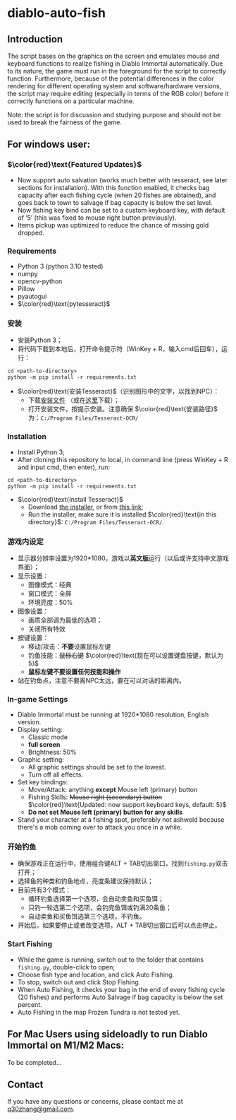 # diablo-auto-fish

## Introduction

The script bases on the graphics on the screen and emulates mouse and keyboard functions to realize fishing in Diablo Immortal automatically. Due to its nature, the game must run in the foreground for the script to correctly function. Furthermore, because of the potential differences in the color rendering for different operating system and software/hardware versions, the script may require editing (especially in terms of the RGB color) before it correctly functions on a particular machine. 

Note: the script is for discussion and studying purpose and should not be used to break the fairness of the game.

## For windows user:

### $\color{red}\text{Featured Updates}$
- Now support auto salvation (works much better with tesseract, see later sections for installation). With this function enabled, it checks bag capacity after each fishing cycle (when 20 fishes are obtained), and goes back to town to salvage if bag capacity is below the set level.
- Now fishing key bind can be set to a custom keyboard key, with default of ‘5’ (this was fixed to mouse right button previously).
- Items pickup was uptimized to reduce the chance of missing gold dropped.

### Requirements
- Python 3 (python 3.10 tested)
- numpy
- opencv-python
- Pillow
- pyautogui
- $\color{red}\text{pytesseract}$

### 安装
- 安装Python 3；
- 将代码下载到本地后，打开命令提示符（WinKey + R，输入cmd后回车），运行：

```
cd <path-to-directory>
python -m pip install -r requirements.txt
```

- $\color{red}\text{安装Tesseract}$（识别图形中的文字，以找到NPC）：
	- 下载[安装文件](https://digi.bib.uni-mannheim.de/tesseract/tesseract-ocr-w64-setup-5.3.1.20230401.exe) （或在[这里](https://github.com/UB-Mannheim/tesseract/wiki)下载）；
	- 打开安装文件，按提示安装。注意确保 $\color{red}\text{安装路径}$ 为：`C:/Program Files/Tesseract-OCR/`

### Installation
- Install Python 3;
- After cloning this repository to local, in command line (press WinKey + R and input cmd, then enter), run:

```
cd <path-to-directory>
python -m pip install -r requirements.txt
```

- $\color{red}\text{Install Tesseract}$
  - Download [the installer](https://digi.bib.uni-mannheim.de/tesseract/tesseract-ocr-w64-setup-5.3.1.20230401.exe), or from [this link](https://github.com/UB-Mannheim/tesseract/wiki);
  - Run the installer, make sure it is installed $\color{red}\text{in this directory}$: `C:/Program Files/Tesseract-OCR/`.

### 游戏内设定
- 显示器分辨率设置为1920\*1080，游戏以**英文版**运行（以后或许支持中文游戏界面）；
- 显示设置：
  - 图像模式：经典
  - 窗口模式：全屏
  - 环境亮度：50\%
- 图像设置：
  - 画质全部调为最低的选项；
  - 关闭所有特效
- 按键设置：
  - 移动/攻击：**不要**设置鼠标左键
  - 钓鱼技能：~~鼠标右键~~ $\color{red}\text{现在可以设置键盘按键，默认为5}$
  - **鼠标左键不要设置任何技能和操作**
- 站在钓鱼点，注意不要离NPC太远，要在可以对话的距离内。

### In-game Settings
- Diablo Immortal must be running at 1920\*1080 resolution, English version.
- Display setting:
  - Classic mode
  - **full screen**
  - Brightness: 50\%
- Graphic setting:
  - All graphic settings should be set to the lowest.
  - Turn off all effects.
- Set key bindings: 
  - Move/Attack: anything **except** Mouse left (primary) button
  - Fishing Skills: ~~Mouse right (secondary) button~~ $\color{red}\text{Updated: now support keyboard keys, default: 5}$
  - **Do not set Mouse left (primary) button for any skills**
- Stand your character at a fishing spot, preferably not ashwold because there's a mob coming over to attack you once in a while.

### 开始钓鱼
- 确保游戏正在运行中，使用组合键ALT + TAB切出窗口，找到`fishing.py`双击打开；
- 选择鱼的种类和钓鱼地点，亮度条建议保持默认；
- 目前共有3个模式：
  - 循环钓鱼选择第一个选项，会自动卖鱼和买鱼饵；
  - 只钓一轮选第二个选项，会钓完鱼饵或钓满20条鱼；
  - 自动卖鱼和买鱼饵选第三个选项，不钓鱼。
- 开始后，如果要停止或者改变选项，ALT + TAB切出窗口后可以点击停止。

### Start Fishing
- While the game is running, switch out to the folder that contains `fishing.py`, double-click to open;
- Choose fish type and location, and click Auto Fishing.
- To stop, switch out and click Stop Fishing.
- When Auto Fishing, it checks your bag in the end of every fishing cycle (20 fishes) and performs Auto Salvage if bag capacity is below the set percent.
- Auto Fishing in the map Frozen Tundra is not tested yet.


## For Mac Users using sideloadly to run Diablo Immortal on M1/M2 Macs:

To be completed...


## Contact

If you have any questions or concerns, please contact me at q30zhang@gmail.com.
